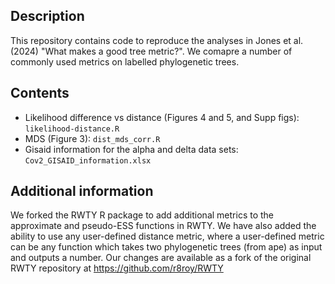 ## Description
This repository contains code to reproduce the analyses in Jones et al. (2024) "What makes a good tree metric?". We comapre a number of commonly used metrics on labelled phylogenetic trees. 

## Contents 
- Likelihood difference vs distance (Figures 4 and 5, and Supp figs): `likelihood-distance.R`
- MDS (Figure 3): `dist_mds_corr.R`
- Gisaid information for the alpha and delta data sets: `Cov2_GISAID_information.xlsx`

## Additional information 
We forked the RWTY R package to add additional metrics to the approximate and pseudo-ESS functions in RWTY. We have also added the ability to use any user-defined distance metric, where a
user-defined metric can be any function which takes two phylogenetic trees (from ape) as
input and outputs a number. 
Our changes are available as a fork of the original RWTY
repository at https://github.com/r8roy/RWTY
